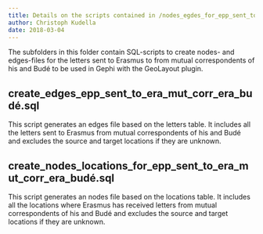 ```yaml
---
title: Details on the scripts contained in /nodes_egdes_for_epp_sent_to_era_mut_corr_era_budé/
author: Christoph Kudella
date: 2018-03-04
---
```

The subfolders in this folder contain SQL-scripts to create nodes- and edges-files for the letters sent to Erasmus to from mutual correspondents of his and Budé to be used in Gephi with the GeoLayout plugin.

## create_edges_epp_sent_to_era_mut_corr_era_budé.sql
This script generates an edges file based on the letters table. It includes all the letters sent to Erasmus from mutual correspondents of his and Budé and excludes the source and target locations if they are unknown.

## create_nodes_locations_for_epp_sent_to_era_mut_corr_era_budé.sql
This script generates an nodes file based on the locations table. It includes all the locations where Erasmus has received letters from mutual correspondents of his and Budé and excludes the source and target locations if they are unknown.

